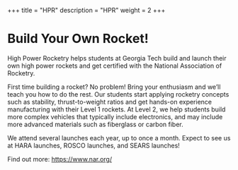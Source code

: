+++
title = "HPR"
description = "HPR"
weight = 2
+++

# Build Your Own Rocket!

High Power Rocketry helps students at Georgia Tech build and launch their own high power rockets and get certified with the National Association of Rocketry. 

First time building a rocket? No problem! Bring your enthusiasm and we’ll teach you how to do the rest. Our students start applying rocketry concepts such as stability, thrust-to-weight ratios and get hands-on experience manufacturing with their Level 1 rockets. At Level 2, we help students build more complex vehicles that typically include electronics, and may include more advanced materials such as fiberglass or carbon fiber.

We attend several launches each year, up to once a month. Expect to see us at HARA launches, ROSCO launches, and SEARS launches!

Find out more: https://www.nar.org/

